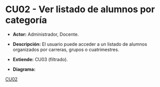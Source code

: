 # CU02 - Ver listado de alumnos por categoría

+ **Actor:** Administrador, Docente.
+ **Descripción:** El usuario puede acceder a un listado de alumnos organizados por carreras, grupos o cuatrimestres.
+ **Extiende:** CU03 (filtrado).

+ **Diagrama:**

[CU02](diagramas/CU02.png)
